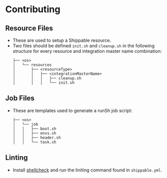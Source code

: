 # Contributing

## Resource Files
- These are used to setup a Shippable resource.
- Two files should be defined `init.sh` and `cleanup.sh` in the following structure for every resource and integration master name combination:
  ```
  ├── <os>
  │   └── resources
  │       ├── <resourceType>
  │       │   ├── <integrationMasterName>
  │       │   │   ├── cleanup.sh
  │       │   │   └── init.sh
  ```

## Job Files
- These are templates used to generate a runSh job script:
  ```
  ├── <os>
  │   └── job
  │   │   ├── boot.sh
  │   │   ├── envs.sh
  │   │   ├── header.sh
  │   │   └── task.sh
  ```

## Linting
- Install [shellcheck](https://github.com/koalaman/shellcheck) and run the liniting command found in `shippable.yml`.
